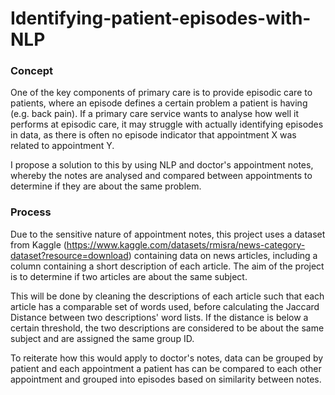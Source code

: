 # Identifying-patient-episodes-with-NLP

### Concept

One of the key components of primary care is to provide episodic care to patients, where an episode defines a certain problem a patient is having (e.g. back pain). If a primary care service wants to analyse how well it performs at episodic care, it may struggle with actually identifying episodes in data, as there is often no episode indicator that appointment X was related to appointment Y.

I propose a solution to this by using NLP and doctor's appointment notes, whereby the notes are analysed and compared between appointments to determine if they are about the same problem.

### Process

Due to the sensitive nature of appointment notes, this project uses a dataset from Kaggle (https://www.kaggle.com/datasets/rmisra/news-category-dataset?resource=download) containing data on news articles, including a column containing a short description of each article. The aim of the project is to determine if two articles are about the same subject.

This will be done by cleaning the descriptions of each article such that each article has a comparable set of words used, before calculating the Jaccard Distance between two descriptions' word lists. If the distance is below a certain threshold, the two descriptions are considered to be about the same subject and are assigned the same group ID.

To reiterate how this would apply to doctor's notes, data can be grouped by patient and each appointment a patient has can be compared to each other appointment and grouped into episodes based on similarity between notes.

